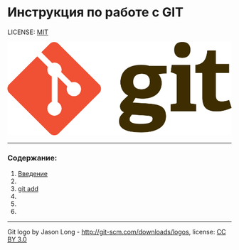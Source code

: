 # Инструкция по работе с GIT

LICENSE: [MIT](/license.md)

![git-logo](./assets/Git-Logo.png)

---

### Содержание:
1. [Введение](./introduction.md)
2. 
3. [git add](./add.md)
4. 
5. 
6. 

---


Git logo by Jason Long - http://git-scm.com/downloads/logos, license: [CC BY 3.0](https://creativecommons.org/licenses/by/3.0/)
